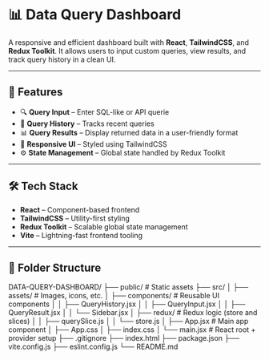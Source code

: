 # 📊 Data Query Dashboard

A responsive and efficient dashboard built with **React**, **TailwindCSS**, and **Redux Toolkit**. It allows users to input custom queries, view results, and track query history in a clean UI.

---

## 🚀 Features

- 🔍 **Query Input** – Enter SQL-like or API querie
- 📜 **Query History** – Tracks recent queries
- 📊 **Query Results** – Display returned data in a user-friendly format
- 🎨 **Responsive UI** – Styled using TailwindCSS
- ⚙️ **State Management** – Global state handled by Redux Toolkit

---

## 🛠️ Tech Stack

- **React** – Component-based frontend
- **TailwindCSS** – Utility-first styling
- **Redux Toolkit** – Scalable global state management
- **Vite** – Lightning-fast frontend tooling

---

## 📁 Folder Structure

DATA-QUERY-DASHBOARD/ ├── public/ # Static assets ├── src/ │ ├── assets/ # Images, icons, etc. │ ├── components/ # Reusable UI components │ │ ├── QueryHistory.jsx │ │ ├── QueryInput.jsx │ │ ├── QueryResult.jsx │ │ └── Sidebar.jsx │ ├── redux/ # Redux logic (store and slices) │ │ ├── querySlice.js │ │ └── store.js │ ├── App.jsx # Main app component │ ├── App.css │ ├── index.css │ └── main.jsx # React root + provider setup ├── .gitignore ├── index.html ├── package.json ├── vite.config.js ├── eslint.config.js └── README.md
